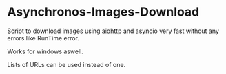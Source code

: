 # Asynchronos-Images-Download
Script to download images using aiohttp and asyncio very fast without any errors like RunTime error.

Works for windows aswell.

Lists of URLs can be used instead of one.
